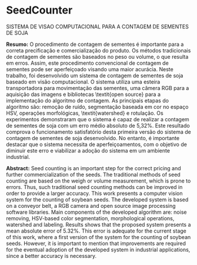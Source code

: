 # SeedCounter
SISTEMA DE VISAO COMPUTACIONAL PARA A CONTAGEM DE SEMENTES DE SOJA

**Resumo:** O procedimento de contagem de sementes é importante para a correta precificação e comercialização do produto. Os métodos tradicionais de contagem de sementes são baseados no peso ou volume, o que resulta em erros. Assim, este procedimento convencional de contagem de sementes pode ser aperfeiçoado visando uma maior acurácia. Neste trabalho, foi desenvolvido um sistema de contagem de sementes de soja baseado em visão computacional. O sistema utiliza uma esteira transportadora para movimentação das sementes, uma câmera RGB para a aquisição das imagens e bibliotecas \textit{open source} para a implementação do algoritmo de contagem. As principais etapas do algoritmo são: remoção de ruído, segmentação baseada em cor no espaço HSV, operações morfológicas, \textit{watershed}  e rotulação. Os experimentos demonstraram que o sistema é capaz de realizar a contagem de sementes de soja com um erro médio absoluto de 5,32\%. Este resultado comprova o funcionamento satisfatório desta primeira versão do sistema de contagem de sementes de soja desenvolvido. No entanto, é importante destacar que o sistema necessita de aperfeiçoamentos, com o objetivo de diminuir este erro e viabilizar a adoção do sistema em um ambiente industrial.

**Abstract:** Seed counting is an important step for the correct pricing and further commercialization of the seeds. The traditional methods of seed counting are based on the weigh or volume measurement, which is prone to errors. Thus, such traditional seed counting methods can be improved in order to provide a larger accuracy. This work presents a computer vision system for the counting of soybean seeds. The developed system is based on a conveyor belt, a RGB camera and open source image processing software libraries. Main components of the developed algorithm are: noise removing, HSV-based color segmentation, morphological operations, watershed and labeling. Results shows that the proposed system presents a mean absolute error of 5.32\%. This error is adequate for the current stage of this work, where a first version of the system for the counting of soybean seeds. However, it is important to mention that improvements are required for the eventual adoption of the developed system in industrial applications, since a better accuracy is necessary.